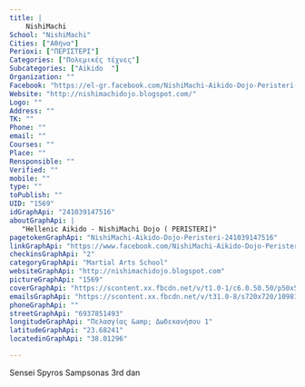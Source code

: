 ```yaml
---
title: |
    NishiMachi
School: "NishiMachi"
Cities: ["Αθήνα"]
Perioxi: ["ΠΕΡΙΣΤΕΡΙ"]
Categories: ["Πολεμικές τέχνες"]
Subcategories: ["Aikido  "]
Organization: ""
Facebook: "https://el-gr.facebook.com/NishiMachi-Aikido-Dojo-Peristeri-241039147516/"
Website: "http://nishimachidojo.blogspot.com/"
Logo: ""
Address: ""
TK: ""
Phone: ""
email: ""
Courses: ""
Place: ""
Rensponsible: ""
Verified: ""
mobile: ""
type: ""
toPublish: ""
UID: "1569"
idGraphApi: "241039147516"
aboutGraphApi: | 
   "Hellenic Aikido - NishiMachi Dojo ( PERISTERI)"
pagetokenGraphApi: "NishiMachi-Aikido-Dojo-Peristeri-241039147516"
linkGraphApi: "https://www.facebook.com/NishiMachi-Aikido-Dojo-Peristeri-241039147516/"
checkinsGraphApi: "2"
categoryGraphApi: "Martial Arts School"
websiteGraphApi: "http://nishimachidojo.blogspot.com"
pictureGraphApi: "1569"
coverGraphApi: "https://scontent.xx.fbcdn.net/v/t1.0-1/c6.0.50.50/p50x50/12804705_10153552789827517_5550661659006628260_n.jpg?oh=f4c6d4e6a82ca7e7d6b51b5edbe07d34&amp;oe=5B4D029E"
emailsGraphApi: "https://scontent.xx.fbcdn.net/v/t31.0-8/s720x720/10981315_10152855061002517_6518973822123211953_o.jpg?oh=b7dbf408f19f2ee05c30578ae8147b55&amp;oe=5B49BDA0"
phoneGraphApi: ""
streetGraphApi: "6937851493"
longitudeGraphApi: "Πελασγίας &amp; Δωδεκανήσου 1"
latitudeGraphApi: "23.68241"
locatedinGraphApi: "38.01296"

---
```


Sensei Spyros Sampsonas 3rd dan

